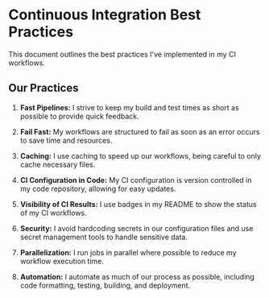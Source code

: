 # Continuous Integration Best Practices

This document outlines the best practices I've implemented in my CI workflows.

## Our Practices

1. **Fast Pipelines:** I strive to keep my build and test times as short as possible to provide quick feedback.

2. **Fail Fast:** My workflows are structured to fail as soon as an error occurs to save time and resources.

3. **Caching:** I use caching to speed up our workflows, being careful to only cache necessary files.

4. **CI Configuration in Code:** My CI configuration is version controlled in my code repository, allowing for easy
   updates.

5. **Visibility of CI Results:** I use badges in my README to show the status of my CI workflows.

6. **Security:** I avoid hardcoding secrets in our configuration files and use secret management tools to handle
   sensitive data.

7. **Parallelization:** I run jobs in parallel where possible to reduce my workflow execution time.

8. **Automation:** I automate as much of our process as possible, including code formatting, testing, building, and
   deployment.